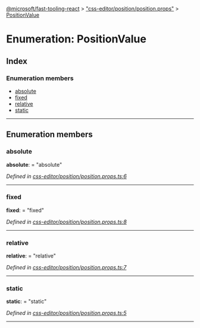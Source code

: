 [@microsoft/fast-tooling-react](../README.md) > ["css-editor/position/position.props"](../modules/_css_editor_position_position_props_.md) > [PositionValue](../enums/_css_editor_position_position_props_.positionvalue.md)

# Enumeration: PositionValue

## Index

### Enumeration members

* [absolute](_css_editor_position_position_props_.positionvalue.md#absolute)
* [fixed](_css_editor_position_position_props_.positionvalue.md#fixed)
* [relative](_css_editor_position_position_props_.positionvalue.md#relative)
* [static](_css_editor_position_position_props_.positionvalue.md#static)

---

## Enumeration members

<a id="absolute"></a>

###  absolute

**absolute**:  = "absolute"

*Defined in [css-editor/position/position.props.ts:6](https://github.com/Microsoft/fast-dna/blob/164dd3ca/packages/fast-tooling-react/src/css-editor/position/position.props.ts#L6)*

___
<a id="fixed"></a>

###  fixed

**fixed**:  = "fixed"

*Defined in [css-editor/position/position.props.ts:8](https://github.com/Microsoft/fast-dna/blob/164dd3ca/packages/fast-tooling-react/src/css-editor/position/position.props.ts#L8)*

___
<a id="relative"></a>

###  relative

**relative**:  = "relative"

*Defined in [css-editor/position/position.props.ts:7](https://github.com/Microsoft/fast-dna/blob/164dd3ca/packages/fast-tooling-react/src/css-editor/position/position.props.ts#L7)*

___
<a id="static"></a>

###  static

**static**:  = "static"

*Defined in [css-editor/position/position.props.ts:5](https://github.com/Microsoft/fast-dna/blob/164dd3ca/packages/fast-tooling-react/src/css-editor/position/position.props.ts#L5)*

___

